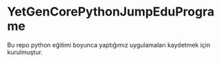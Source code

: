 # YetGenCorePythonJumpEduPrograme
Bu repo python eğitimi boyunca yaptığımız uygulamaları kaydetmek için kurulmuştur.
